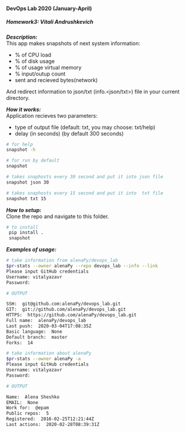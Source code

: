 #### DevOps Lab 2020 (January-April)
##### Homework3: Vitali Andrushkevich

**_Description:_** <br>
This app makes snapshots of next system information: 
- % of CPU load
- % of disk usage
- % of usage virtual memory
- % input/outup count
- sent and recieved bytes(network)

And redirect information to json/txt (info.<json/txt>) file in your current directory.

**_How it works:_** <br>
Application recieves two parameters:<br>
- type of output file (default: txt, you may choose: txt/help)
- delay (in seconds) (by default 300 seconds)

```bash
# for help
snapshot -h

# for run by default
snapshot 

# takes snaphosts every 30 second and put it into json file
snapshot json 30

# takes snaphosts every 15 second and put it into  txt file
snapshot txt 15

```

**_How to setup:_** <br>
Clone the repo and navigate to this folder.

```bash
# to install
 pip install .
 snapshot
```

**_Examples of usage:_** <br>

```bash
# take information from alenaPy/devops_lab
$pr-stats --owner alenaPy --repo devops_lab --info --link
Please input GitHub credentials
Username: vitalyazavr
Password: 

# OUTPUT

SSH:  git@github.com:alenaPy/devops_lab.git
GIT:  git://github.com/alenaPy/devops_lab.git
HTTPS:  https://github.com/alenaPy/devops_lab.git
Full name:  alenaPy/devops_lab
Last push:  2020-03-04T17:08:35Z
Basic language:  None
Default branch:  master
Forks:  14
```

```bash
# take information about alenaPy
$pr-stats --owner alenaPy -a       
Please input GitHub credentials
Username: vitalyazavr
Password:

# OUTPUT

Name:  Alena Sheshko
EMAIL:  None
Work for:  @epam
Public repos:  5
Registered:  2016-02-25T12:21:44Z
Last actions:  2020-02-28T08:39:31Z

```
